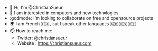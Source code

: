 - 👋 Hi, I'm @ChristianSueur 
- 👀 I am interested in computers and new technologies
- :godmode:  I'm looking to collaborate on free and opensource projects
- :earth_africa: I am French :fr: , but I speak other languages :uk: :us: :de:
- 📫 How to reach me:
   - Twitter: @christiansueur
   - Website : https://christiansueur.com

<!---
ChristianSueur/ChristianSueur is a ✨ special ✨ repository because its `README.md` (this file) appears on your GitHub profile.
You can click the Preview link to take a look at your changes.
--->

